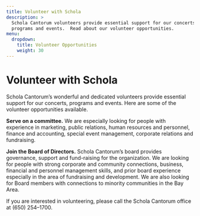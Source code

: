 ```yaml
---
title: Volunteer with Schola
description: >
  Schola Cantorum volunteers provide essential support for our concerts,
  programs and events.  Read about our volunteer opportunities.
menu:
  dropdown:
    title: Volunteer Opportunities
    weight: 30
---
```


# Volunteer with Schola

Schola Cantorum’s wonderful and dedicated volunteers provide essential support
for our concerts, programs and events. Here are some of the volunteer
opportunities available.

**Serve on a committee.**  We are especially looking for people with experience
in marketing, public relations, human resources and personnel, finance and
accounting, special event management, corporate relations and fundraising.

**Join the Board of Directors.**  Schola Cantorum’s board provides governance,
support and fund-raising for the organization. We are looking for people with
strong corporate and community connections, business, financial and personnel
management skills, and prior board experience especially in the area of
fundraising and development. We are also looking for Board members with connections
to minority communities in the Bay Area.

If you are interested in volunteering, please call the Schola Cantorum office at
(650) 254–1700.
